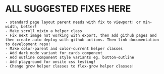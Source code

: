 # ALL SUGGESTED FIXES HERE

    - standard page layout parent needs with fix to viewport! or min-width, better!
    - Make scroll mixin a helper class
    - Fix next image not working with export, then add github pages and then create auto deploy with github actions. Then link documentation to development repo!
    - Make color-parent and color-current helper classes
    - Add dark mode variant for cards component
    - Add outline component style variants eg. button-outline
    - Add playground for onsite css testing!
    - Change grow helper classes to flex-grow helper classes!

<!-- ! Important: Update Serato CSS Npm package readme with new getting started stuff! -->